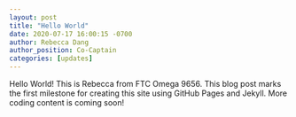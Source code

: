 ```yaml
---
layout: post
title: "Hello World"
date: 2020-07-17 16:00:15 -0700
author: Rebecca Dang
author_position: Co-Captain
categories: [updates]
---
```

Hello World! This is Rebecca from FTC Omega 9656. This blog post marks the first milestone for creating this site using GitHub Pages and Jekyll. More coding content is coming soon!
